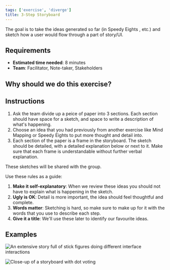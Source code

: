 ```yaml
---
tags: ['exercise', 'diverge']
title: 3-Step Storyboard
---
```


The goal is to take the ideas generated so far (in Speedy Eights , etc.) and
sketch how a user would flow through a part of story/UI.

## Requirements

- **Estimated time needed**: 8 minutes
- **Team**: Facilitator, Note-taker, Stakeholders

## Why should we do this exercise?

## Instructions

1. Ask the team divide up a peice of paper into 3 sections. Each section should have space for a sketch, and space to write a description of what's happening.
2. Choose an idea that you had previously from another exercise like Mind Mapping or Speedy Eights to put more thought and detail into.
3. Each section of the paper is a frame in the storyboard. The sketch should be detailed, with a detailed explanation below or next to it. Make sure that each frame is understandable without further verbal explanation.

These sketches will be shared with the group.

Use these rules as a guide:

1. **Make it self-explanatory**: When we review these ideas you should not have to explain what is happening in the sketch.
2. **Ugly is OK**: Detail is more important, the idea should feel thoughtful and complete.
3. **Words matter**: Sketching is hard, so make sure to make up for it with the words that you use to describe each step.
4. **Give it a title**: We'll use these later to identify our favourite ideas.

## Examples
![An extensive story full of stick figures doing different interface interactions](/images/exercises/storyboard-large.png)

![Close-up of a storyboard with dot voting](/images/exercises/3-step-storyboard.png)
